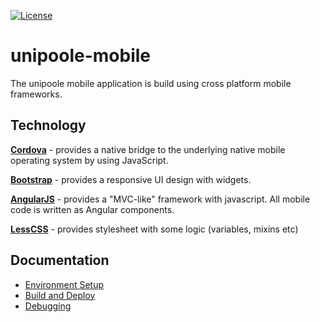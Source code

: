 [![License](https://img.shields.io/badge/License-ECL%202.0-blue.svg)](https://opensource.org/licenses/ECL-2.0)
# unipoole-mobile
The unipoole mobile application is build using cross platform mobile frameworks.

## Technology
**[Cordova](http://cordova.apache.org/)** - provides a native bridge to the underlying native mobile operating system by using JavaScript.

**[Bootstrap](http://getbootstrap.com/)** - provides a responsive UI design with widgets.

**[AngularJS](https://angularjs.org/)** - provides a "MVC-like" framework with javascript. All mobile code is written as Angular components.

**[LessCSS](http://lesscss.org/)** - provides stylesheet with some logic (variables, mixins etc)

## Documentation
* [Environment Setup](./docs/environment-setup.md)
* [Build and Deploy](./docs/build-deploy.md)
* [Debugging](./docs/debugging.md)